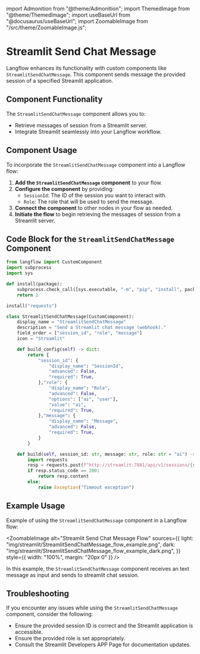 
import Admonition from "@theme/Admonition";
import ThemedImage from "@theme/ThemedImage";
import useBaseUrl from "@docusaurus/useBaseUrl";
import ZoomableImage from "/src/theme/ZoomableImage.js";

# Streamlit Send Chat Message

Langflow enhances its functionality with custom components like `StreamlitSendChatMessage`. This component sends message the provided session of a specified Streamlit application.


## Component Functionality

<Admonition type="tip" title="Component Functionality">

The `StreamlitSendChatMessage` component allows you to:

- Retrieve messages of session from a Streamlit server.
- Integrate Streamlit seamlessly into your Langflow workflow.

</Admonition>

## Component Usage

To incorporate the `StreamlitSendChatMessage` component into a Langflow flow:

1. **Add the `StreamlitSendChatMessage` component** to your flow.
2. **Configure the component** by providing:
   - `SessionId`: The ID of the session you want to interact with.
   - `Role`: The role that will be used to send the message.
2. **Connect the component** to other nodes in your flow as needed.
3. **Initiate the flow** to begin retrieving the messages of session from a Streamlit server.

## Code Block for the `StreamlitSendChatMessage` Component

```python
from langflow import CustomComponent
import subprocess
import sys

def install(package):
    subprocess.check_call([sys.executable, "-m", "pip", "install", package])
    return 1

install("requests")

class StreamlitSendChatMessage(CustomComponent):
    display_name = "StreamlitSendChatMessage"
    description = "Send a Streamlit chat message (webhook)."
    field_order = ["session_id", "role", "message"]
    icon = "Streamlit"

    def build_config(self) -> dict:
        return {
            "session_id": {
                "display_name": "SessionId",
                "advanced": False,
                "required": True,
            },"role": {
                "display_name": "Role",
                "advanced": False,
                "options": ["ai", "user"],
                "value": "ai",
                "required": True,
            },"message": {
                "display_name": "Message",
                "advanced": False,
                "required": True,
            }
        }

    def build(self, session_id: str, message: str, role: str = "ai") -> str:
        import requests
        resp = requests.post(f"http://streamlit:7881/api/v1/sessions/{session_id}/messages", json={"role": role, "content": message})
        if resp.status_code == 200:
            return resp.content
        else:
            raise Exception("Timeout exception")
```

## Example Usage

<Admonition type="info" title="Example Usage">

Example of using the `StreamlitSendChatMessage` component in a Langflow flow:

<ZoomableImage
  alt="Streamlit Send Chat Message Flow"
  sources={{
    light: "img/streamlit/StreamlitSendChatMessage_flow_example.png",
    dark: "img/streamlit/StreamlitSendChatMessage_flow_example_dark.png",
  }}
  style={{ width: "100%", margin: "20px 0" }}
/>

In this example, the `StreamlitSendChatMessage` component receives an text message as input and sends to streamlit chat session.

</Admonition>


## Troubleshooting

<Admonition type="caution" title="Troubleshooting">

If you encounter any issues while using the `StreamlitSendChatMessage` component, consider the following:

- Ensure the provided session ID is correct and the Streamlit application is accessible.
- Ensure the provided role is set appropriately.
- Consult the Streamlit Developers APP Page for documentation updates.

</Admonition>
